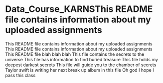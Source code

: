 # Data_Course_KARNSThis README file contains information about my uploaded assignments
This README file contains information about my uploaded assignments
This README file contains information about my uploaded assignments
This README file blah blah blah
This file contains the secrets to the universe
This file has information to find buried treasure
This file holds my deepest darkest secrets
This file will guide you to the chamber of secrets
Taylor swift is writing her next break up album in this file
Oh god I hope I pass this class
